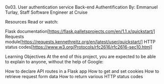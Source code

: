 0x03. User authentication service
Back-end
Authentification
 By: Emmanuel Turlay, Staff Software Engineer at Cruise


Resources
Read or watch:

Flask documentation[https://flask.palletsprojects.com/en/1.1.x/quickstart/]
Requests module[https://requests.kennethreitz.org/en/latest/user/quickstart/]
HTTP status codes[https://www.w3.org/Protocols/rfc2616/rfc2616-sec10.html]


Learning Objectives
At the end of this project, you are expected to be able to explain to anyone, without the help of Google:

How to declare API routes in a Flask app
How to get and set cookies
How to retrieve request form data
How to return various HTTP status codes
